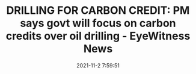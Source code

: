 ---
"title": "DRILLING FOR CARBON CREDIT: PM says govt will focus on carbon credits over oil drilling - EyeWitness News"
"date": "2021-11-2 7:59:51"
"feed_name": "GOOGLENEWSDRILLING"
"feed_website": "https://news.google.com/search?q=drilling%2Bincident&hl=en-US&gl=US&ceid=US:en"
"feed_rss": "https://news.google.com/rss/search?q=drilling%2Bincident&hl=en-US&gl=US&ceid=US:en"
"link": "https://ewnews.com/drilling-for-carbon-credit-pm-says-govt-will-focus-on-carbon-credits-over-oil-drilling"
"source": "{'href': 'https://ewnews.com', 'title': 'EyeWitness News'}"
"file": "_posts/2021-1-1-5a87ec222899e552681224535076e5703d7c2a62.md"
"accident": "0"
"drilling": "0"
"dead": "0"
"injured": "0"
"arrested": "0"
"place": "unknown place"
"where": "unknown site"
"causes": "unknown"
"place_uri": "unknown place"
---